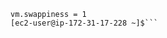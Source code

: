 ```[ec2-user@ip-172-31-17-228 ~]$ sudo  sysctl vm.swappiness=1
vm.swappiness = 1
[ec2-user@ip-172-31-17-228 ~]$```
